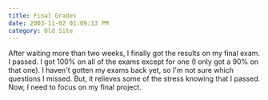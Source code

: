 ```yaml
---
title: Final Grades
date: 2003-11-02 01:09:13 PM
category: Old Site
---
```


After waiting more than two weeks, I finally got the results on my final exam. I passed. I got 100% on all of the exams except for one (I only got a 90% on that one). I haven't gotten my exams back yet, so I'm not sure which questions I missed. But, it relieves some of the stress knowing that I passed. Now, I need to focus on my final project.
